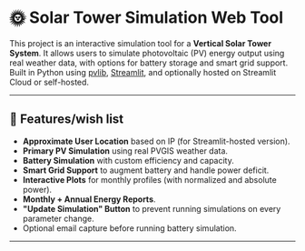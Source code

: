 # 🌞 Solar Tower Simulation Web Tool

This project is an interactive simulation tool for a **Vertical Solar Tower System**. It allows users to simulate photovoltaic (PV) energy output using real weather data, with options for battery storage and smart grid support. Built in Python using [pvlib](https://pvlib-python.readthedocs.io/), [Streamlit](https://streamlit.io), and optionally hosted on Streamlit Cloud or self-hosted.

---

## 📌 Features/wish list

- **Approximate User Location** based on IP (for Streamlit-hosted version).
- **Primary PV Simulation** using real PVGIS weather data.
- **Battery Simulation** with custom efficiency and capacity.
- **Smart Grid Support** to augment battery and handle power deficit.
- **Interactive Plots** for monthly profiles (with normalized and absolute power).
- **Monthly + Annual Energy Reports**.
- **"Update Simulation" Button** to prevent running simulations on every parameter change.
- Optional email capture before running battery simulation.

---



